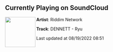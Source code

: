 ## Currently Playing on SoundCloud

[<img align="left" width="100" src="https://i1.sndcdn.com/artworks-Kt73vlJAmRQWP9DX-JcnUUA-t500x500.jpg">](https://soundcloud.com/riddim-network/dennett-ryu)

**Artist**: Riddim Network 

**Track**: DENNETT - Ryu

Last updated at 08/19/2022 08:51
